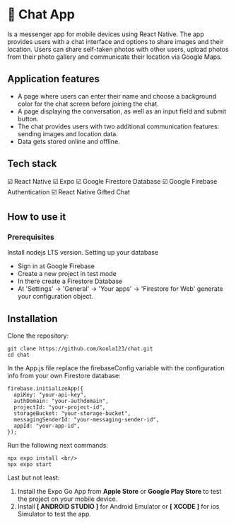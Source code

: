 # 📲 Chat App
Is a messenger app for mobile devices using React Native. The app provides users with a chat interface and options to share images and their location. Users can share self-taken photos with other users, upload photos from their photo gallery and communicate their location via Google Maps.

## Application features
- A page where users can enter their name and choose a background color for the chat screen before joining the chat.
- A page displaying the conversation, as well as an input field and submit button.
- The chat provides users with two additional communication features: sending images and location data.
- Data gets stored online and offline.

## Tech stack
☑️ React Native
☑️ Expo
☑️ Google Firestore Database
☑️ Google Firebase Authentication
☑️ React Native Gifted Chat

## How to use it
### Prerequisites
Install nodejs LTS version.
Setting up your database
- Sign in at Google Firebase
- Create a new project in test mode
- In there create a Firestore Database
- At 'Settings' -> 'General' -> 'Your apps' -> 'Firestore for Web' generate your configuration object.

## Installation
Clone the repository:
````
git clone https://github.com/koola123/chat.git
cd chat
`````

In the App.js file replace the firebaseConfig variable with the configuration info from your own Firestore database:

````
firebase.initializeApp({
  apiKey: "your-api-key",
  authDomain: "your-authdomain",
  projectId: "your-project-id",
  storageBucket: "your-storage-bucket",
  messagingSenderId: "your-messaging-sender-id",
  appId: "your-app-id",
});
````

Run the following next commands:
````
npx expo install <br/>
npx expo start
````
Last but not least: 
1) Install the Expo Go App from <b>Apple Store</b> or <b>Google Play Store</b> to test the project on your mobile device.<br/>
2) Install <b>[ ANDROID STUDIO ]</b> for Android Emulator or <b>[ XCODE ]</b> for ios Simulator to test the app.
